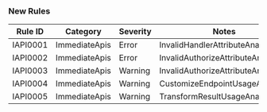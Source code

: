 ### New Rules

Rule ID | Category | Severity | Notes
--------|----------|----------|-------
IAPI0001 | ImmediateApis | Error | InvalidHandlerAttributeAnalyzer
IAPI0002 | ImmediateApis | Error | InvalidAuthorizeAttributeAnalyzer
IAPI0003 | ImmediateApis | Warning | InvalidAuthorizeAttributeAnalyzer
IAPI0004 | ImmediateApis | Warning | CustomizeEndpointUsageAnalyzer
IAPI0005 | ImmediateApis | Warning | TransformResultUsageAnalyzer
